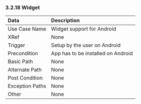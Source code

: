 ### 3.2.18 Widget

| Data          | Description |
|:--------------|:-----------------|
|Use Case Name  | Widget support for Android|
|XRef           | None|
|Trigger        | Setup by the user on Android|
|Precondition   | App has to be installed on Android|                       
|Basic Path	| None|
|Alternate Path	| None|			
|Post Condition | None|
|Exception Paths| None|
|Other		| None |

